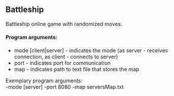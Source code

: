 ## Battleship
Battleship online game with randomized moves.

#### Program arguments:
* mode [client|server] - indicates the mode (as server - receives connection, as client - connects to server)  
* port - indicates port for communication  
* map - indicates path to text file that stores the map  

Exemplary program arguments:  
-mode [server] -port 8080 -map serversMap.txt
